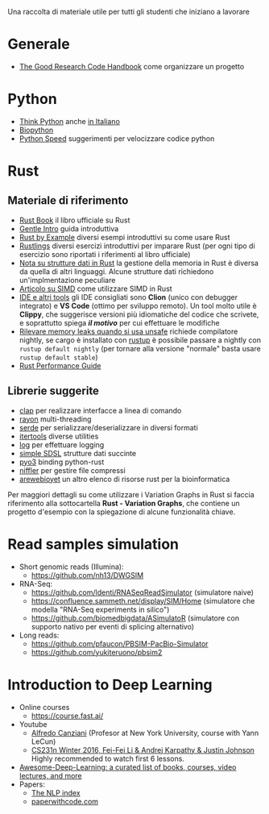Una raccolta di materiale utile per tutti gli studenti che iniziano a lavorare

# Generale

*  [The Good Research Code Handbook](https://goodresearch.dev/) come organizzare un progetto

# Python

*  [Think Python](https://github.com/AllenDowney/ThinkPython2) anche [in Italiano](https://github.com/AllenDowney/ThinkPythonItalian)
*  [Biopython](https://biopython.org/)
*  [Python Speed](https://pythonspeed.com/) suggerimenti per velocizzare codice python

# Rust

## Materiale di riferimento

*  [Rust Book](https://doc.rust-lang.org/stable/book/) il libro ufficiale su Rust
*  [Gentle Intro](https://stevedonovan.github.io/rust-gentle-intro/readme.html) guida introduttiva
*  [Rust by Example](https://doc.rust-lang.org/rust-by-example/) diversi esempi introduttivi su come usare Rust
*  [Rustlings](https://github.com/rust-lang/rustlings) diversi esercizi introduttivi per imparare Rust (per ogni tipo di esercizio sono riportati i riferimenti al libro ufficiale)
*  [Nota su strutture dati in
   Rust](https://eli.thegreenplace.net/2021/rust-data-structures-with-circular-references/)
la gestione della memoria in Rust è diversa da quella di altri
linguaggi. Alcune strutture dati richiedono un'implmentazione peculiare
*  [Articolo su SIMD](https://neosmart.net/blog/2021/using-simd-acceleration-in-rust-to-create-the-worlds-fastest-tac/) come utilizzare SIMD in Rust
* [IDE e altri tools](https://www.rust-lang.org/tools) gli IDE consigliati sono **Clion** (unico con debugger integrato) e **VS Code** (ottimo per sviluppo remoto). Un tool molto utile è **Clippy**, che suggerisce versioni più idiomatiche del codice che scrivete, e soprattutto spiega ***il motivo*** per cui effettuare le modifiche
* [Rilevare memory leaks quando si usa unsafe](https://rustrepo.com/repo/japaric-rust-san-rust-testing) richiede compilatore nightly, se cargo è installato con [rustup](https://rustup.rs/) è possibile passare a nightly con `rustup default nightly` (per tornare alla versione "normale" basta usare `rustup default stable`)
* [Rust Performance Guide](https://nnethercote.github.io/perf-book/)

## Librerie suggerite
* [clap](https://crates.io/crates/clap) per realizzare interfacce a linea di comando
* [rayon](https://crates.io/crates/rayon) multi-threading
* [serde](https://crates.io/crates/serde) per serializzare/deserializzare in diversi formati
* [itertools](https://crates.io/crates/itertools)  diverse utilities
* [log](https://crates.io/crates/log) per effettuare logging
* [simple SDSL](https://github.com/jltsiren/simple-sds) strutture dati succinte
* [pyo3](https://crates.io/crates/pyo3) binding python-rust
* [niffler](https://github.com/luizirber/niffler/) per gestire file compressi
* [arewebioyet](https://rust4bio.github.io/arewebioyet) un altro elenco di risorse rust per la bioinformatica

Per maggiori dettagli su come utilizzare i Variation Graphs in Rust si faccia riferimento alla sottocartella **Rust - Variation Graphs**, che contiene un progetto d'esempio con la spiegazione di alcune funzionalità chiave.

# Read samples simulation
* Short genomic reads (Illumina):
   * https://github.com/nh13/DWGSIM
* RNA-Seq:
   * https://github.com/ldenti/RNASeqReadSimulator (simulatore naive)
   * https://confluence.sammeth.net/display/SIM/Home (simulatore che modella "RNA-Seq experiments in silico")
   * https://github.com/biomedbigdata/ASimulatoR (simulatore con supporto nativo per eventi di splicing alternativo)
* Long reads:
   * https://github.com/pfaucon/PBSIM-PacBio-Simulator
   * https://github.com/yukiteruono/pbsim2

# Introduction to Deep Learning
* Online courses
   * https://course.fast.ai/
* Youtube
   * [Alfredo Canziani](https://www.youtube.com/@alfcnz) (Profesor at New York University, course with Yann LeCun)
   * [CS231n Winter 2016, Fei-Fei Li & Andrej Karpathy & Justin Johnson](https://www.youtube.com/watch?v=NfnWJUyUJYU&list=PLkt2uSq6rBVctENoVBg1TpCC7OQi31AlC) Highly recommended to watch first 6 lessons.
* [Awesome-Deep-Learning: a curated list of books, courses, video lectures, and more](https://github.com/ChristosChristofidis/awesome-deep-learning)
* Papers:
   * [The NLP index](https://index.quantumstat.com/)
   * [paperwithcode.com](https://paperswithcode.com/)